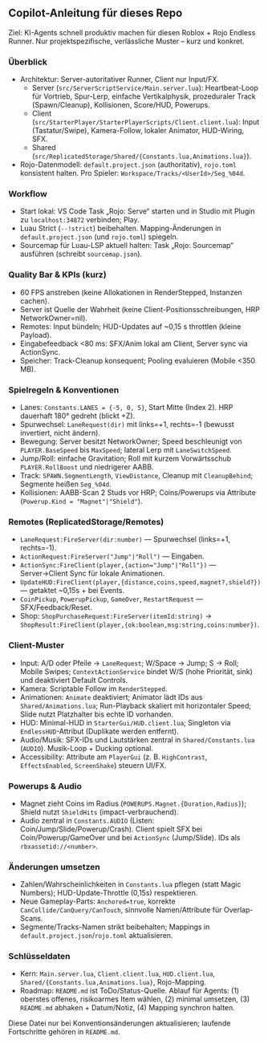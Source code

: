 ## Copilot-Anleitung für dieses Repo

Ziel: KI-Agents schnell produktiv machen für diesen Roblox + Rojo Endless Runner. Nur projektspezifische, verlässliche Muster – kurz und konkret.

### Überblick
- Architektur: Server-autoritativer Runner, Client nur Input/FX.
  - Server (`src/ServerScriptService/Main.server.lua`): Heartbeat-Loop für Vortrieb, Spur-Lerp, einfache Vertikalphysik, prozeduraler Track (Spawn/Cleanup), Kollisionen, Score/HUD, Powerups.
  - Client (`src/StarterPlayer/StarterPlayerScripts/Client.client.lua`): Input (Tastatur/Swipe), Kamera-Follow, lokaler Animator, HUD-Wiring, SFX.
  - Shared (`src/ReplicatedStorage/Shared/{Constants.lua,Animations.lua}`).
- Rojo-Datenmodell: `default.project.json` (authoritativ), `rojo.toml` konsistent halten. Pro Spieler: `Workspace/Tracks/<UserId>/Seg_%04d`.

### Workflow
- Start lokal: VS Code Task „Rojo: Serve“ starten und in Studio mit Plugin zu `localhost:34872` verbinden; Play.
- Luau Strict (`--!strict`) beibehalten. Mapping-Änderungen in `default.project.json` (und `rojo.toml`) spiegeln.
- Sourcemap für Luau-LSP aktuell halten: Task „Rojo: Sourcemap“ ausführen (schreibt `sourcemap.json`).

### Quality Bar & KPIs (kurz)
- 60 FPS anstreben (keine Allokationen in RenderStepped, Instanzen cachen).
- Server ist Quelle der Wahrheit (keine Client-Positionsschreibungen, HRP NetworkOwner=nil).
- Remotes: Input bündeln; HUD-Updates auf ~0,15 s throttlen (kleine Payload).
- Eingabefeedback <80 ms: SFX/Anim lokal am Client, Server sync via ActionSync.
- Speicher: Track-Cleanup konsequent; Pooling evaluieren (Mobile <350 MB).

### Spielregeln & Konventionen
- Lanes: `Constants.LANES = {-5, 0, 5}`, Start Mitte (Index 2). HRP dauerhaft 180° gedreht (blickt +Z).
- Spurwechsel: `LaneRequest(dir)` mit links=+1, rechts=-1 (bewusst invertiert, nicht ändern).
- Bewegung: Server besitzt NetworkOwner; Speed beschleunigt von `PLAYER.BaseSpeed` bis `MaxSpeed`; lateral Lerp mit `LaneSwitchSpeed`.
- Jump/Roll: einfache Gravitation; Roll mit kurzem Vorwärtsschub `PLAYER.RollBoost` und niedrigerer AABB.
- Track: `SPAWN.SegmentLength`, `ViewDistance`, Cleanup mit `CleanupBehind`; Segmente heißen `Seg_%04d`.
- Kollisionen: AABB-Scan 2 Studs vor HRP; Coins/Powerups via Attribute (`Powerup.Kind = "Magnet"|"Shield"`).

### Remotes (ReplicatedStorage/Remotes)
- `LaneRequest:FireServer(dir:number)` — Spurwechsel (links=+1, rechts=-1).
- `ActionRequest:FireServer("Jump"|"Roll")` — Eingaben.
- `ActionSync:FireClient(player,{action="Jump"|"Roll"})` — Server→Client Sync für lokale Animationen.
- `UpdateHUD:FireClient(player,{distance,coins,speed,magnet?,shield?})` — getaktet ~0,15s + bei Events.
- `CoinPickup`, `PowerupPickup`, `GameOver`, `RestartRequest` — SFX/Feedback/Reset.
- Shop: `ShopPurchaseRequest:FireServer(itemId:string)` → `ShopResult:FireClient(player,{ok:boolean,msg:string,coins:number})`.

### Client-Muster
- Input: A/D oder Pfeile → `LaneRequest`; W/Space → Jump; S → Roll; Mobile Swipes; `ContextActionService` bindet W/S (hohe Priorität, sink) und deaktiviert Default Controls.
- Kamera: Scriptable Follow im `RenderStepped`.
- Animationen: `Animate` deaktiviert; Animator lädt IDs aus `Shared/Animations.lua`; Run-Playback skaliert mit horizontaler Speed; Slide nutzt Platzhalter bis echte ID vorhanden.
- HUD: Minimal-HUD in `StarterGui/HUD.client.lua`; Singleton via `EndlessHUD`-Attribut (Duplikate werden entfernt).
 - Audio/Musik: SFX-IDs und Lautstärken zentral in `Shared/Constants.lua` (`AUDIO`). Musik-Loop + Ducking optional.
 - Accessibility: Attribute am `PlayerGui` (z. B. `HighContrast`, `EffectsEnabled`, `ScreenShake`) steuern UI/FX.

### Powerups & Audio
- Magnet zieht Coins im Radius (`POWERUPS.Magnet.{Duration,Radius}`); Shield nutzt `ShieldHits` (impact-verbrauchend).
- Audio zentral in `Constants.AUDIO` (Listen: Coin/Jump/Slide/Powerup/Crash). Client spielt SFX bei Coin/Powerup/GameOver und bei `ActionSync` (Jump/Slide). IDs als `rbxassetid://<number>`.

### Änderungen umsetzen
- Zahlen/Wahrscheinlichkeiten in `Constants.lua` pflegen (statt Magic Numbers); HUD-Update-Throttle (0,15s) respektieren.
- Neue Gameplay-Parts: `Anchored=true`, korrekte `CanCollide/CanQuery/CanTouch`, sinnvolle Namen/Attribute für Overlap-Scans.
- Segmente/Tracks-Namen strikt beibehalten; Mappings in `default.project.json`/`rojo.toml` aktualisieren.

### Schlüsseldaten
- Kern: `Main.server.lua`, `Client.client.lua`, `HUD.client.lua`, `Shared/{Constants.lua,Animations.lua}`, Rojo-Mapping.
- Roadmap: `README.md` ist ToDo/Status-Quelle. Ablauf für Agents: (1) oberstes offenes, risikoarmes Item wählen, (2) minimal umsetzen, (3) `README.md` abhaken + Datum/Notiz, (4) Mapping synchron halten.

Diese Datei nur bei Konventionsänderungen aktualisieren; laufende Fortschritte gehören in `README.md`.
